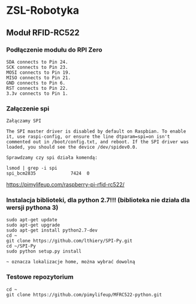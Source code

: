# ZSL-Robotyka
## Moduł RFID-RC522
### Podłączenie modułu do RPI Zero
```
SDA connects to Pin 24.
SCK connects to Pin 23.
MOSI connects to Pin 19.
MISO connects to Pin 21.
GND connects to Pin 6.
RST connects to Pin 22.
3.3v connects to Pin 1.
```
### Załączenie spi
```
Załączamy SPI

The SPI master driver is disabled by default on Raspbian. To enable it, use raspi-config, or ensure the line dtparam=spi=on isn't commented out in /boot/config.txt, and reboot. If the SPI driver was loaded, you should see the device /dev/spidev0.0.

Sprawdzamy czy spi działa komendą: 

lsmod | grep -i spi
spi_bcm2835             7424  0
```

https://pimylifeup.com/raspberry-pi-rfid-rc522/

### Instalacja biblioteki, dla python 2.7!!! (biblioteka nie działa dla wersji pythona 3)
```
sudo apt-get update
sudo apt-get upgrade
sudo apt-get install python2.7-dev
cd ~
git clone https://github.com/lthiery/SPI-Py.git
cd ~/SPI-Py
sudo python setup.py install

~ oznacza lokalizacje home, można wybrać dowolną
```

### Testowe repozytorium
```
cd ~
git clone https://github.com/pimylifeup/MFRC522-python.git
```
